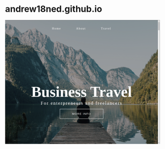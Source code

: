 # andrew18ned.github.io
![Мій перший робочий сайт](https://github.com/andrew18ned/andrew18ned.github.io/blob/main/mainpage.png)
